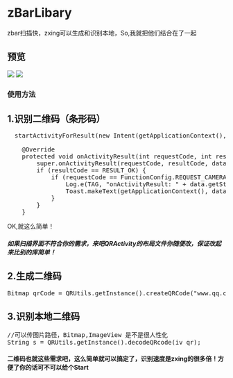 # zBarLibary
zbar扫描快，zxing可以生成和识别本地，So,我就把他们结合在了一起


## 预览
![](http://tu.bertsir.top/images/2017/09/20/scan.gif)
![](http://tu.bertsir.top/images/2017/09/20/create.gif)


### 使用方法
## 1.识别二维码（条形码）
<pre>
  startActivityForResult(new Intent(getApplicationContext(), QRActivity.class), FunctionConfig.REQUEST_CAMERA);

    @Override
    protected void onActivityResult(int requestCode, int resultCode, Intent data) {
        super.onActivityResult(requestCode, resultCode, data);
        if (resultCode == RESULT_OK) {
            if (requestCode == FunctionConfig.REQUEST_CAMERA) {
                Log.e(TAG, "onActivityResult: " + data.getStringExtra("QRcontent"));
                Toast.makeText(getApplicationContext(), data.getStringExtra("QRcontent"), Toast.LENGTH_SHORT).show();
            }
        }
    }
</pre>
OK,就这么简单！

##### 如果扫描界面不符合你的需求，来吧QRActivity的布局文件你随便改，保证改起来比别的库简单！

## 2.生成二维码
<pre>
Bitmap qrCode = QRUtils.getInstance().createQRCode("www.qq.com");
</pre>

## 3.识别本地二维码
<pre>
//可以传图片路径，Bitmap,ImageView 是不是很人性化
String s = QRUtils.getInstance().decodeQRcode(iv_qr);
</pre>



#### 二维码也就这些需求吧，这么简单就可以搞定了，识别速度是zxing的很多倍！方便了你的话可不可以给个Start

